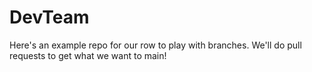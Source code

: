 # DevTeam

Here's an example repo for our row to play with branches.
We'll do pull requests to get what we want to main!
